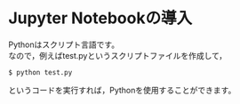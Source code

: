 # Jupyter Notebookの導入

Pythonはスクリプト言語です。  
なので，例えばtest.pyというスクリプトファイルを作成して，

```
$ python test.py
```

というコードを実行すれば，Pythonを使用することができます。